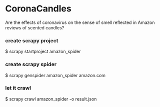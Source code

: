 # CoronaCandles

Are the effects of coronavirus on the sense of smell reflected in Amazon reviews of scented candles?

### create scrapy project
$ scrapy startproject amazon_spider

### create scrapy spider
$ scrapy genspider amazon_spider amazon.com

### let it crawl
$ scrapy crawl amazon_spider -o result.json
